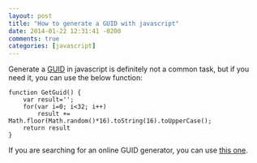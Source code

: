 ```yaml
---
layout: post
title: "How to generate a GUID with javascript"
date: 2014-01-22 12:31:41 -0200
comments: true
categories: [javascript]
---
```


Generate a [GUID](http://en.wikipedia.org/wiki/Globally_unique_identifier) in javascript is definitely not a common task, but if you need it, you can use the below function:

```
function GetGuid() {
    var result='';
    for(var i=0; i<32; i++)
        result += Math.floor(Math.random()*16).toString(16).toUpperCase();
    return result
}
```

If you are searching for an online GUID generator, you can use [this one](/tools/guid.html).